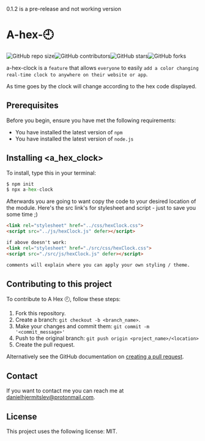 0.1.2 is a pre-release and not working version
# A-hex-🕘

<!--- These are examples. See https://shields.io for others or to customize this set of shields. You might want to include dependencies, project status and licence info here --->
![GitHub repo size](https://img.shields.io/github/repo-size/sirius-33/a-hex-clock)![GitHub contributors](https://img.shields.io/github/contributors/sirius-33/a-hex-clock)![GitHub stars](https://img.shields.io/github/stars/sirius-33/a-hex-clock?style=social)![GitHub forks](https://img.shields.io/github/forks/sirius-33/a-hex-clock?style=social)


a-hex-clock is a `feature` that allows `everyone` to easily `add a color changing real-time clock to anywhere on their website or app`.

As time goes by the clock will change according to the hex code displayed.

## Prerequisites

Before you begin, ensure you have met the following requirements:
<!--- These are just example requirements. Add, duplicate or remove as required --->
* You have installed the latest version of `npm`
* You have installed the latest version of `node.js`

## Installing <a_hex_clock>

To install, type this in your terminal:


```py
$ npm init
$ npx a-hex-clock
```

Afterwards you are going to want copy the code to your desired location of the module. Here's the src link's for stylesheet and script - just to save you some time ;)
```html
<link rel="stylesheet" href="../css/hexClock.css">
<script src="../js/hexClock.js" defer></script>

if above doesn't work:
<link rel="stylesheet" href="./src/css/hexClock.css">
<script src="./src/js/hexClock.js" defer></script>

comments will explain where you can apply your own styling / theme.
```
## Contributing to this project
<!--- If your README is long or you have some specific process or steps you want contributors to follow, consider creating a separate CONTRIBUTING.md file--->
To contribute to A Hex 🕘, follow these steps:

1. Fork this repository.
2. Create a branch: `git checkout -b <branch_name>`.
3. Make your changes and commit them: `git commit -m '<commit_message>'`
4. Push to the original branch: `git push origin <project_name>/<location>`
5. Create the pull request.

Alternatively see the GitHub documentation on [creating a pull request](https://help.github.com/en/github/collaborating-with-issues-and-pull-requests/creating-a-pull-request).


## Contact

If you want to contact me you can reach me at <danielhjermitslev@protonmail.com>.

## License
This project uses the following license: MIT.

